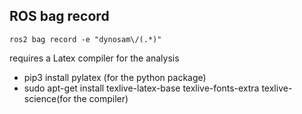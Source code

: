 

## ROS bag record
```
ros2 bag record -e "dynosam\/(.*)"
```


requires a Latex compiler for the analysis
- pip3 install pylatex (for the python package)
- sudo apt-get install texlive-latex-base texlive-fonts-extra texlive-science(for the compiler)
